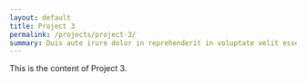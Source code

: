```yaml
---
layout: default
title: Project 3
permalink: /projects/project-3/
summary: Duis aute irure dolor in reprehenderit in voluptate velit esse cillum dolore eu fugiat nulla pariatur. 
---
```


This is the content of Project 3.